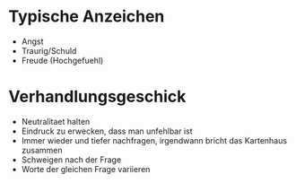 # Typische Anzeichen

* Angst
* Traurig/Schuld
* Freude (Hochgefuehl)

# Verhandlungsgeschick

* Neutralitaet halten
* Eindruck zu erwecken, dass man unfehlbar ist
* Immer wieder und tiefer nachfragen, irgendwann bricht das Kartenhaus zusammen
* Schweigen nach der Frage
* Worte der gleichen Frage variieren
